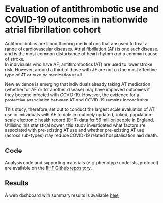 # Evaluation of antithrombotic use and COVID-19 outcomes in nationwide atrial fibrillation cohort 

Antithrombotics are blood thinning medications that are used to treat a range of cardiovascular diseases.
Atrial fibrillation (AF) is one such disease, and is the most common disturbance of heart rhythm and a common cause of stroke.     
In individuals who have AF, antithrombotics (AT) are used to lower stroke risk. However, around a third of those with AF are not on the most effective type of AT or take no medication at all.  

New evidence is emerging that individuals already taking AT medication (whether for AF or for another disease) may have improved outcomes if they become infected with COVID-19. However, the evidence for a protective association between AT and COVID-19 remains inconclusive.  

This study, therefore, set out to conduct the largest scale evaluation of AT use in individuals with AF to date in routinely updated, linked, population-scale electronic health record (EHR) data for 56 million people in England. Utilising this statistical power, this study investigated what factors are associated with pre-existing AT use and whether pre-existing AT use (across sub-types) may reduce COVID-19 related hospitalisation and death.


## Code 

Analysis code and supporting materials (e.g. phenotype codelists, protocol) are available on the [BHF Github repository](https://github.com/BHFDSC/CCU020).  


## Results

A web dashboard with summary results is available [here](https://alexhandy1.shinyapps.io/at-evaluation-results/)


